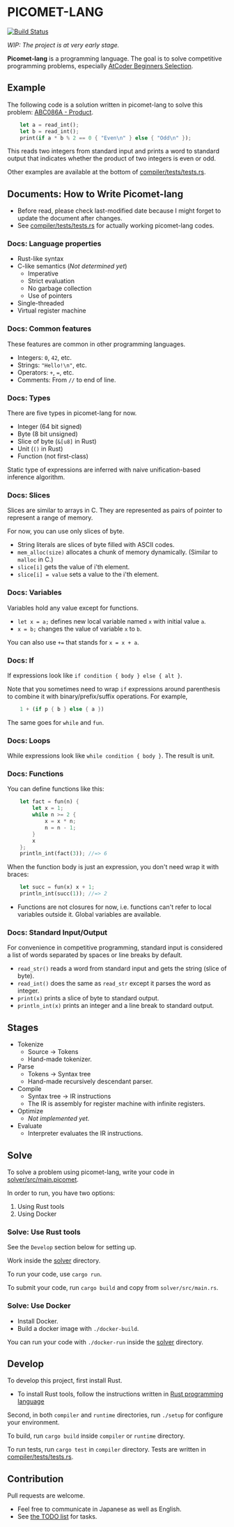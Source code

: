 # PICOMET-LANG

[![Build Status](https://travis-ci.org/vain0x/picomet-lang.svg?branch=master)](https://travis-ci.org/vain0x/picomet-lang)

*WIP: The project is at very early stage.*

**Picomet-lang** is a programming language. The goal is to solve competitive programming problems, especially [AtCoder Beginners Selection](https://atcoder.jp/contests/abs/tasks).

## Example

The following code is a solution written in picomet-lang to solve this problem: [ABC086A - Product](https://atcoder.jp/contests/abs/tasks/abc086_a?lang=en).

```rust
    let a = read_int();
    let b = read_int();
    print(if a * b % 2 == 0 { "Even\n" } else { "Odd\n" });
```

This reads two integers from standard input and prints a word to standard output that indicates whether the product of two integers is even or odd.

Other examples are available at the bottom of [compiler/tests/tests.rs](compiler/tests/tests.rs).

## Documents: How to Write Picomet-lang

- Before read, please check last-modified date because I might forget to update the document after changes.
- See [compiler/tests/tests.rs](compiler/tests/tests.rs) for actually working picomet-lang codes.

### Docs: Language properties

- Rust-like syntax
- C-like semantics (*Not determined yet*)
    - Imperative
    - Strict evaluation
    - No garbage collection
    - Use of pointers
- Single-threaded
- Virtual register machine

### Docs: Common features

These features are common in other programming languages.

- Integers: `0`, `42`, etc.
- Strings: `"Hello!\n"`, etc.
- Operators: `+`, `=`, etc.
- Comments: From `//` to end of line.

### Docs: Types

There are five types in picomet-lang for now.

- Integer (64 bit signed)
- Byte (8 bit unsigned)
- Slice of byte (`&[u8]` in Rust)
- Unit (`()` in Rust)
- Function (not first-class)

Static type of expressions are inferred with naive unification-based inference algorithm.

### Docs: Slices

Slices are similar to arrays in C. They are represented as pairs of pointer to represent a range of memory.

For now, you can use only slices of byte.

- String literals are slices of byte filled with ASCII codes.
- `mem_alloc(size)` allocates a chunk of memory dynamically. (Similar to `malloc` in C.)
- `slice[i]` gets the value of i'th element.
- `slice[i] = value` sets a value to the i'th element.

### Docs: Variables

Variables hold any value except for functions.

- `let x = a;` defines new local variable named `x` with initial value `a`.
- `x = b;` changes the value of variable `x` to `b`.

You can also use `+=` that stands for `x = x + a`.

### Docs: If

If expressions look like `if condition { body } else { alt }`.

Note that you sometimes need to wrap `if` expressions around parenthesis to combine it with binary/prefix/suffix operations. For example,

```rust
    1 + (if p { b } else { a })
```

The same goes for `while` and `fun`.

### Docs: Loops

While expressions look like `while condition { body }`. The result is unit.

### Docs: Functions

You can define functions like this:

```rust
    let fact = fun(n) {
        let x = 1;
        while n >= 2 {
            x = x * n;
            n = n - 1;
        }
        x
    };
    println_int(fact(3)); //=> 6
```

When the function body is just an expression, you don't need wrap it with braces:

```rust
    let succ = fun(x) x + 1;
    println_int(succ(1)); //=> 2
```

- Functions are not closures for now, i.e. functions can't refer to local variables outside it. Global variables are available.

### Docs: Standard Input/Output

For convenience in competitive programming, standard input is considered a list of words separated by spaces or line breaks by default.

- `read_str()` reads a word from standard input and gets the string (slice of byte).
- `read_int()` does the same as `read_str` except it parses the word as integer.
- `print(x)` prints a slice of byte to standard output.
- `println_int(x)` prints an integer and a line break to standard output.

## Stages

- Tokenize
    - Source → Tokens
    - Hand-made tokenizer.
- Parse
    - Tokens → Syntax tree
    - Hand-made recursively descendant parser.
- Compile
    - Syntax tree → IR instructions
    - The IR is assembly for register machine with infinite registers.
- Optimize
    - *Not implemented yet.*
- Evaluate
    - Interpreter evaluates the IR instructions.

## Solve

To solve a problem using picomet-lang, write your code in [solver/src/main.picomet](solver/src/main.picomet).

In order to run, you have two options:

1. Using Rust tools
2. Using Docker

### Solve: Use Rust tools

See the `Develop` section below for setting up.

Work inside the [solver](solver) directory.

To run your code, use `cargo run`.

To submit your code, run `cargo build` and copy from `solver/src/main.rs`.

### Solve: Use Docker

- Install Docker.
- Build a docker image with `./docker-build`.

You can run your code with `./docker-run` inside the [solver](solver) directory.

## Develop

To develop this project, first install Rust.

- To install Rust tools, follow the instructions written in [Rust programming language](https://www.rust-lang.org/)

Second, in both `compiler` and `runtime` directories, run `./setup` for configure your environment.

To build, run `cargo build` inside `compiler` or `runtime` directory.

To run tests, run `cargo test` in `compiler` directory. Tests are written in [compiler/tests/tests.rs](compiler/tests/tests.rs).

## Contribution

Pull requests are welcome.

- Feel free to communicate in Japanese as well as English.
- See [the TODO list](TODO.md) for tasks.
